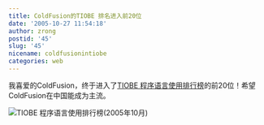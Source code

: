 ```yaml
---
title: ColdFusion的TIOBE 排名进入前20位
date: '2005-10-27 11:54:18'
author: zrong
postid: '45'
slug: '45'
nicename: coldfusionintiobe
categories: web
---
```


我喜爱的ColdFusion，终于进入了[TIOBE
程序语言使用排行榜](https://blog.zengrong.net/post/44.html)的前20位！希望ColdFusion在中国能成为主流。

![TIOBE
程序语言使用排行榜(2005年10月)](/uploads/2005/tiobe.png)

